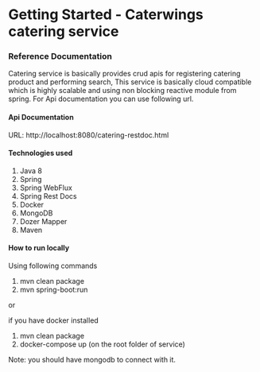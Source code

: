 # Getting Started - Caterwings catering service

### Reference Documentation

Catering service is basically provides crud apis for registering catering product and performing search,
This service is basically cloud compatible which is highly scalable and using non blocking reactive module from
spring. For Api documentation you can use following url.

#### Api Documentation

URL: http://localhost:8080/catering-restdoc.html

#### Technologies used

1. Java 8
2. Spring
3. Spring WebFlux
4. Spring Rest Docs
5. Docker
6. MongoDB
7. Dozer Mapper
8. Maven

#### How to run locally

Using following commands

1. mvn clean package
2. mvn spring-boot:run

or

if you have docker installed

1. mvn clean package
2. docker-compose up   (on the root folder of service)


Note: you should have mongodb to connect with it.



